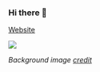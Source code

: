 ### Hi there 👋

[Website](https://simonecoughlan.netlify.app/)


![ ](https://github.com/coughls/coughls/blob/master/github_readme_image.png)


*Background image [credit](https://unsplash.com/photos/q10VITrVYUM)*


<!--
**coughls/coughls** is a ✨ _special_ ✨ repository because its `README.md` (this file) appears on your GitHub profile.

Here are some ideas to get you started:

- 🔭 I’m currently working on ...
- 🌱 I’m currently learning ...
- 👯 I’m looking to collaborate on ...
- 🤔 I’m looking for help with ...
- 💬 Ask me about ...
- 📫 How to reach me: ...
- 😄 Pronouns: ...
- ⚡ Fun fact: ...
-->
